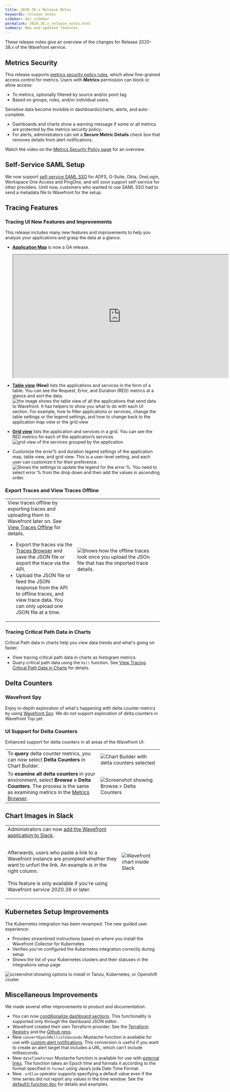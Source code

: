 ```yaml
---
title: 2020-38.x Release Notes
keywords: release notes
sidebar: doc_sidebar
permalink: 2020.38.x_release_notes.html
summary: New and updated features.
---
```


These release notes give an overview of the changes for Release 2020-38.x of the Wavefront service.

## Metrics Security

This release supports [metrics security policy rules](metrics_security.html), which allow fine-grained access control for metrics. Users with **Metrics** permission can block or allow access:
* To metrics, optionally filtered by source and/or point tag
* Based on groups, roles, and/or individual users.

Sensitive data become invisible in dashboards/charts, alerts, and auto-complete.

* Dashboards and charts show a warning message if some or all metrics are protected by the metrics security policy.
* For alerts, administrators can set a **Secure Metric Details** check box that removes details from alert notifications.

Watch the video on the [Metrics Security Policy page](metrics_security.html#video-metrics-security-policy) for an overview.

## Self-Service SAML Setup

We now support [self-service SAML SSO](auth_self_service_sso.html) for ADFS, G-Suite, Okta, OneLogin, Workspace One Access and PingOne, and will soon support self-service for other providers. Until now, customers who wanted to use SAML SSO had to send a metadata file to Wavefront for the setup.

## Tracing Features

### Tracing UI New Features and Improvements
This release includes many new features and improvements to help you analyze your applications and grasp the data at a glance.

* [**Application Map**](tracing_ui_overview.html#application-map) is now a GA release.

  <iframe src="https://bcove.video/3oDxXaa" width="700" height="400" allowfullscreen="true" alt="application map settings"></iframe>

* [**Table view**](tracing_ui_overview.html#table-view) **(New)** lists the applications and services in the form of a table. You can see the Request, Error, and Duration (RED) metrics at a glance and sort the data.
  <img src="/images/tracing_trable_view_releasnotes.png" alt="the image shows the table view of all the applications that send data to Wavefront. It has helpers to show you what to do with each UI section. For example, how to filter applications or services, change the table settings or the legend settings, and how to change back to the application map view or the grid view"/>

* [**Grid view**](tracing_ui_overview.html#grid-view) lists the application and services in a grid. You can see the RED metrics for each of the application’s services.
  <img src="/images/tracing_grid_view_releasenotes.png" alt="grid view of the services grouped by the application"/>

* Customize the error% and duration legend settings of the application map, table view, and grid view. This is a user-level setting, and each user can customize it for their preference.
  <br/><img src="/images/tracing_legend_settings_app_map.png" alt="Shows the settings to update the legend for the error %. You need to select error % from the drop down and then add the values in ascending order."/>

### Export Traces and View Traces Offline

<table style="width: 100%;">
<tbody>
<tr>
<td width="45%">
  View traces offline by exporting traces and uploading them to Wavefront later on. See <a href="tracing_ui_overview.html#view-traces-offline">View Traces Offline</a> for details.
  <ul>
    <li>
      Export the traces via the <a href="tracing_ui_overview.html#traces-browser">Traces Browser</a> and save the JSON file or export the trace via the API.
    </li>
    <li>
      Upload the JSON file or feed the JSON response from the API to offline traces, and view trace data. You can only upload one JSON file at a time.
    </li>
  </ul></td>
<td width="55%"><img src="/images/tracing_offline_tracing_view.png" alt="Shows how the offline traces look once you upload the JSOn file that has the imported trace details."/></td>
</tr>
</tbody>
</table>

### Tracing Critical Path Data in Charts

Critical Path data in charts help you view data trends and what's going on faster.
* View tracing critical path data in charts as histogram metrics.
* Query critical path data using the `hs()` function.
See [View Tracing Critical Path Data in Charts](trace_data_query.html#view-tracing-critical-path-data-in-charts) for details.


## Delta Counters

### Wavefront Spy

Enjoy in-depth exploration of what's happening with delta counter metrics by using [Wavefront Spy](wavefront_monitoring_spy.html#get-ingested-delta-counters-with-spy). We do not support exploration of delta counters in Wavefront Top yet.


### UI Support for Delta Counters

Enhanced support for delta counters in all areas of the Wavefront UI:

<table style="width: 100%;">
<tbody>
<tr>
<td>To <strong>query</strong> delta counter metrics, you can now select <strong>Delta Counters</strong> in Chart Builder.</td>
<td><img src="/images/v2_add_metric.png" alt="Chart Builder with delta counters selected"/> </td>
</tr>
<tr>
<td width="60%">To <strong>examine all delta counters</strong> in your environment, select <strong>Browse &gt; Delta Counters</strong>. The process is the same as examining metrics in the <a href="metrics_managing.html#metrics-browser"> Metrics Browser</a>.
</td>
<td width="40%"><img src="/images/delta_counters_browse.png" alt="Screenshot showing Browse > Delta Counters"/></td>
</tr>
</tbody>
</table>

## Chart Images in Slack

<table style="width: 100%;">
<tbody>
<tr>
<td>Administrators can now <a href="https://slack.com/oauth/v2/authorize?client_id=2279130001.809926228192&scope=commands,links:write,users:read&user_scope=links:read"> add the Wavefront application to Slack</a>. <br /><br />

Afterwards, users who paste a link to a Wavefront instance are prompted whether they want to unfurl the link. An example is in the right column. <br /><br />
This feature is only available if you're using Wavefront service 2020.38 or later.  </td>
<td><img src="/images/unfurled_chart_doc.png" alt="Wavefront chart inside Slack"/> </td>
</tr>
</tbody>
</table>

## Kubernetes Setup Improvements

The Kubernetes integration has been revamped. The new guided user experience:
* Provides streamlined instructions based on where you install the Wavefront Collector for Kubernetes
* Verifies you've configured the Kubernetes integration correctly during setup
* Shows the list of your Kubernetes clusters and their statuses in the integrations setup page

![screenshot showing options to install in Tanzu, Kubernetes, or Openshift cluster](images/kubernetes_revamp.png)


## Miscellaneous Improvements

We made several other improvements to product and documentation:

* You can now [conditionalize dashboard sections](ui_dashboards.html#advanced-edit-dashboard-json). This functionality is supported only through the dashboard JSON editor.
* Wavefront created their own Terraform provider. See the [Terraform Registry](https://registry.terraform.io/providers/vmware/wavefront/latest/docs) and the [Github repo](https://github.com/vmware/terraform-provider-wavefront).
* New `convertEpochMillisToSeconds` Mustache function is available for use with [custom alert notifications](alert_target_customizing.html#utility-functions-for-readability). This conversion is useful if you want to create an alert target that includes a URL, which can't include milliseconds.
* New `dateTimeFormat` Mustache function is available for use with [external links](external_links_managing.html#link-url-template-syntax). The function takes an Epoch time and formats it according to the format specified in `format` using Java’s joda Date Time Format.
* New `.orElse` operator supports specifying a default value even if the time series did not report any values in the time window. See the [default() function doc](ts_default.html) for details and examples.
